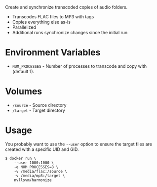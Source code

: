 Create and synchronize transcoded copies of audio folders.

* Transcodes FLAC files to MP3 with tags
* Copies everything else as-is
* Parallelized
* Additional runs synchronize changes since the initial run

# Environment Variables

- ``NUM_PROCESSES`` - Number of processes to transcode and copy with (default 1).

# Volumes

- ``/source`` - Source directory
- ``/target`` - Target directory

# Usage

You probably want to use the ``--user`` option to ensure the target files are
created with a specific UID and GID.

```
$ docker run \
    --user 1000:1000 \
    -e NUM_PROCESSES=8 \
    -v /media/flac:/source \
    -v /media/mp3:/target \
    nvllsvm/harmonize
```

